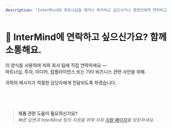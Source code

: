 ```yaml
---
description: "InterMind와 파트너십을 맺거나 투자하고 싶으시거나 경영진에게 연락하고 싶으신가요? 비즈니스 문의, 미디어 요청 또는 법적 사안을 위해 이 양식을 사용하세요."
---
```


# 🤝 InterMind에 연락하고 싶으신가요? 함께 소통해요.

이 양식을 사용하여 저희 회사 팀에 직접 연락하세요 —  
파트너십, 투자, 미디어, 컴플라이언스 또는 기타 비즈니스 관련 사안을 위해.

귀하의 메시지가 적절한 담당자에게 전달되도록 하겠습니다.

<br>

<ContactForm
  formStyle="margin: 1rem auto;"  
  categoryLabel="저희에게 연락하시는 이유는 무엇인가요? *"  
  categoryPlaceholderText="주제를 선택하세요..."  
  messageLabel="메시지 *"  
  messagePlaceholderText="관련 배경, 일정 또는 저희가 고려했으면 하는 상황을 공유해 주세요."  
  buttonText="메시지 보내기"  
  :services="[
    '전략적 파트너십 기회',
    '투자 또는 펀딩 논의',
    '기업 솔루션 문의',
    '미디어 및 언론 요청',
    '법적 또는 컴플라이언스 사안',
    '보안 우려사항 또는 신고',
    '비즈니스 개발 제안',
    '일반 비즈니스 문의'
  ]"
/>

<br>

> **제품 관련 도움이 필요하신가요?**  
> _빠른 답변과 InterMind 팀의 지원을 위해 저희 [지원 페이지](../help)를 방문하세요._